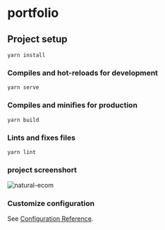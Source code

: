 # portfolio

## Project setup
```
yarn install
```

### Compiles and hot-reloads for development
```
yarn serve
```

### Compiles and minifies for production
```
yarn build
```

### Lints and fixes files
```
yarn lint

```
### project screenshort

![natural-ecom](https://user-images.githubusercontent.com/91799526/164013731-c053ab17-f0d8-40d3-9d6d-ede3444b76cd.png)

### Customize configuration
See [Configuration Reference](https://cli.vuejs.org/config/).
